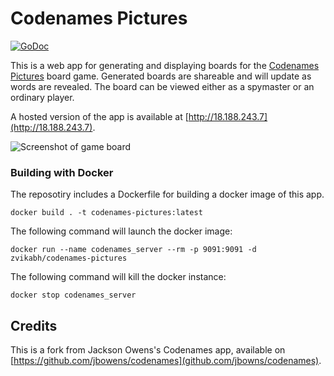 # Codenames Pictures

[![GoDoc](https://godoc.org/github.com/zvikabh/codenames?status.svg)](https://godoc.org/github.com/zvikabh/codenames)

This is a web app for generating and displaying boards for the <a href="https://en.wikipedia.org/wiki/Codenames_(board_game)">Codenames Pictures</a> board game. Generated boards are shareable and will update as words are revealed. The board can be viewed either as a spymaster or an ordinary player.

A hosted version of the app is available at [http://18.188.243.7](http://18.188.243.7).

![Screenshot of game board](https://raw.githubusercontent.com/zvikabh/codenames/master/screenshot.png)

### Building with Docker

The reposotiry includes a Dockerfile for building a docker image of this app.

```
docker build . -t codenames-pictures:latest
```

The following command will launch the docker image:

```
docker run --name codenames_server --rm -p 9091:9091 -d zvikabh/codenames-pictures
```

The following command will kill the docker instance:

```
docker stop codenames_server
```

## Credits

This is a fork from Jackson Owens's Codenames app, available on [https://github.com/jbowens/codenames](github.com/jbowns/codenames).
